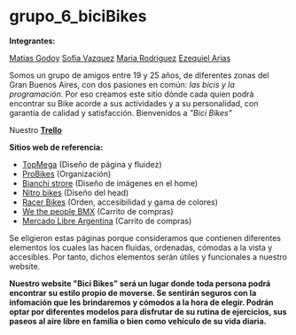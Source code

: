 # grupo_6_biciBikes
**Integrantes:**

[Matias Godoy](https://github.com/thrasheremperor)
[Sofia Vazquez](https://github.com/msofia97)
[Maria Rodriguez](https://github.com/Maria5398)
[Ezequiel Arias](https://github.com/EzequielArias12)

Somos un grupo de amigos entre 19 y 25 años, de diferentes zonas del Gran Buenos Aires, con dos pasiones en común: *las bicis y la programación*.
Por eso creamos este sitio dónde cada quien podrá encontrar su Bike acorde a sus actividades y a su personalidad, con garantía de calidad y satisfacción. Bienvenidos a *"Bici Bikes"*


Nuestro **[Trello](https://trello.com/b/ZbFRZnUU/programmernation)**


**Sitios web de referencia:**

- [TopMega](https://www.topmega.com.ar) (Diseño de página y fluidez)
- [ProBikes](https://www.probikes.com.ar) (Organización)
- [Bianchi strore](https://www.bianchistore.cl) (Diseño de imágenes en el home)
- [Nitro bikes](https://www.nitrobikes.com.ar) (Diseño del head)
- [Racer Bikes](https://www.racerbikes.com.ar) (Orden, accesibilidad y gama de colores)
- [We the people BMX](https://wethepeoplebmx.de) (Carrito de compras)
- [Mercado Libre Argentina](https://www.mercadolibre.com.ar) (Carrito de compras)

Se eligieron estas páginas porque consideramos que contienen diferentes elementos los cuales las hacen fluidas, ordenadas, cómodas a la vista y accesibles. Por tanto, dichos elementos serán útiles y funcionales a nuestro website.

**Nuestro website "Bici Bikes" será un lugar donde toda persona podrá encontrar su estilo propio de moverse. Se sentirán seguros con la infomación que les brindaremos y cómodos a la hora de elegir. Podrán optar por diferentes modelos para disfrutar de su rutina de ejercicios, sus paseos al aire libre en familia o bien como vehículo de su vida diaria.**